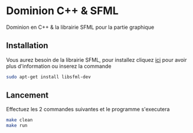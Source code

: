 # Dominion C++ & SFML

Dominion en C++ & la librairie SFML pour la partie graphique

## Installation

Vous aurez besoin de la librairie SFML, pour installez cliquez [ici](https://www-sfml--dev-org.translate.goog/tutorials/2.5/start-linux.php?_x_tr_sl=en&_x_tr_tl=fr&_x_tr_hl=fr&_x_tr_pto=sc) pour avoir plus d'information ou inserez la commande 

```bash
sudo apt-get install libsfml-dev
```

## Lancement

Effectuez les 2 commandes suivantes et le programme s'executera

```bash
make clean
make run
```
